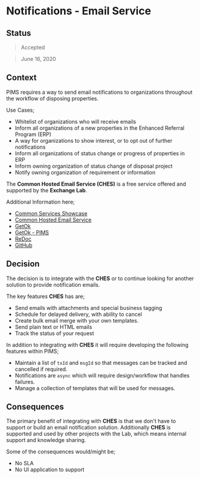 # Notifications - Email Service

## Status

> Accepted

> June 16, 2020

## Context

PIMS requires a way to send email notifications to organizations throughout the workflow of disposing properties.

Use Cases;

- Whitelist of organizations who will receive emails
- Inform all organizations of a new properties in the Enhanced Referral Program (ERP)
- A way for organizations to show interest, or to opt out of further notifications
- Inform all organizations of status change or progress of properties in ERP
- Inform owning organization of status change of disposal project
- Notify owning organization of requirement or information

The **Common Hosted Email Service (CHES)** is a free service offered and supported by the **Exchange Lab**.

Additional Information here;

- [Common Services Showcase](https://bcgov.github.io/common-service-showcase/)
- [Common Hosted Email Service](https://bcgov.github.io/common-service-showcase/#CHES)
- [GetOk](https://getok.pathfinder.gov.bc.ca/getok/about)
- [GetOk - PIMS](https://getok.pathfinder.gov.bc.ca/getok/apps/PIMS)
- [ReDoc](https://ches-master-9f0fbe-prod.pathfinder.gov.bc.ca/api/v1/docs)
- [GitHub](https://github.com/bcgov/common-hosted-email-service)

## Decision

The decision is to integrate with the **CHES** or to continue looking for another solution to provide notification emails.

The key features **CHES** has are;

- Send emails with attachments and special business tagging
- Schedule for delayed delivery, with ability to cancel
- Create bulk email merge with your own templates.
- Send plain text or HTML emails
- Track the status of your request

In addition to integrating with **CHES** it will require developing the following features within PIMS;

- Maintain a list of `txId` and `msgId` so that messages can be tracked and cancelled if required.
- Notifications are `async` which will require design/workflow that handles failures.
- Manage a collection of templates that will be used for messages.

## Consequences

The primary benefit of integrating with **CHES** is that we don't have to support or build an email notification solution.
Additionally **CHES** is supported and used by other projects with the Lab, which means internal support and knowledge sharing.

Some of the consequences would/might be;

- No SLA
- No UI application to support
